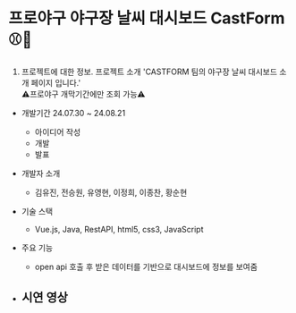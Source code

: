# 프로야구 야구장 날씨 대시보드 CastForm ⚾🥎

01. 프로젝트에 대한 정보.
프로젝트 소개
'CASTFORM 팀의 야구장 날씨 대시보드 소개 페이지 입니다.' <br>
⚠️프로야구 개막기간에만 조회 가능⚠️

- 개발기간 24.07.30 ~ 24.08.21 <br>
  - 아이디어 작성 <br>
  - 개발 <br>
  - 발표 <br>

- 개발자 소개
  - 김유진, 전승원, 유영현, 이정희, 이종찬, 황순현<br>

- 기술 스택
  - Vue.js, Java, RestAPI, html5, css3, JavaScript<br>

- 주요 기능
  - open api 호출 후 받은 데이터를 기반으로 대시보드에 정보를 보여줌
 
- 시연 영상
  - 

